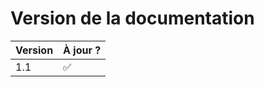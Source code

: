 # Version de la documentation

| Version               | À jour ?           |
| --------------------- | ------------------ |
| 1.1                   | :white_check_mark: |

